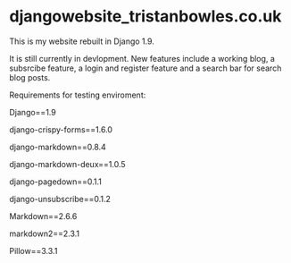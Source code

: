# djangowebsite_tristanbowles.co.uk
This is my website rebuilt in Django 1.9.

It is still currently in devlopment. New features include a working blog, a subsrcibe feature, a login and register feature and a search bar for search blog posts.

Requirements for testing enviroment:

Django==1.9

django-crispy-forms==1.6.0

django-markdown==0.8.4

django-markdown-deux==1.0.5

django-pagedown==0.1.1

django-unsubscribe==0.1.2

Markdown==2.6.6

markdown2==2.3.1

Pillow==3.3.1
